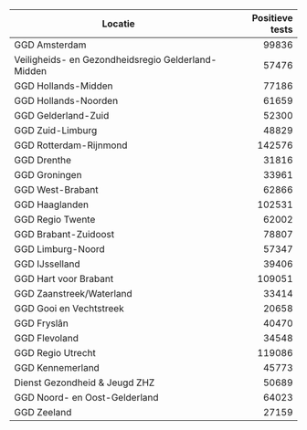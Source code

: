| Locatie | Positieve tests |
|---------|----------------:|
| GGD Amsterdam                            | 99836 |
| Veiligheids- en Gezondheidsregio Gelderland-Midden | 57476 |
| GGD Hollands-Midden                      | 77186 |
| GGD Hollands-Noorden                     | 61659 |
| GGD Gelderland-Zuid                      | 52300 |
| GGD Zuid-Limburg                         | 48829 |
| GGD Rotterdam-Rijnmond                   | 142576 |
| GGD Drenthe                              | 31816 |
| GGD Groningen                            | 33961 |
| GGD West-Brabant                         | 62866 |
| GGD Haaglanden                           | 102531 |
| GGD Regio Twente                         | 62002 |
| GGD Brabant-Zuidoost                     | 78807 |
| GGD Limburg-Noord                        | 57347 |
| GGD IJsselland                           | 39406 |
| GGD Hart voor Brabant                    | 109051 |
| GGD Zaanstreek/Waterland                 | 33414 |
| GGD Gooi en Vechtstreek                  | 20658 |
| GGD Fryslân                              | 40470 |
| GGD Flevoland                            | 34548 |
| GGD Regio Utrecht                        | 119086 |
| GGD Kennemerland                         | 45773 |
| Dienst Gezondheid & Jeugd ZHZ            | 50689 |
| GGD Noord- en Oost-Gelderland            | 64023 |
| GGD Zeeland                              | 27159 |
